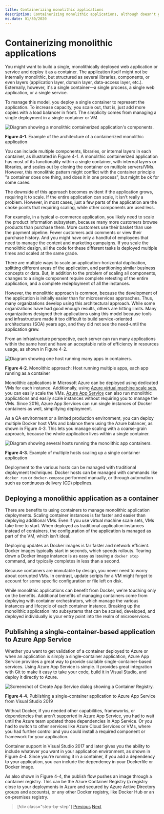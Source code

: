 ```yaml
---
title: Containerizing monolithic applications
description: Containerizing monolithic applications, although doesn't get all the benefits from the microservices architecture, has important deployment benefits that can be delivered right away.
ms.date: 01/30/2020
---
```

# Containerizing monolithic applications

You might want to build a single, monolithically deployed web application or service and deploy it as a container. The application itself might not be internally monolithic, but structured as several libraries, components, or even layers (application layer, domain layer, data-access layer, etc.). Externally, however, it's a single container—a single process, a single web application, or a single service.

To manage this model, you deploy a single container to represent the application. To increase capacity, you scale out, that is, just add more copies with a load balancer in front. The simplicity comes from managing a single deployment in a single container or VM.

![Diagram showing a monolithic containerized application's components.](./media/containerize-monolithic-applications/monolithic-containerized-application.png)

**Figure 4-1**. Example of the architecture of a containerized monolithic application

You can include multiple components, libraries, or internal layers in each container, as illustrated in Figure 4-1. A monolithic containerized application has most of its functionality within a single container, with internal layers or libraries, and scales out by cloning the container on multiple servers/VMs. However, this monolithic pattern might conflict with the container principle "a container does one thing, and does it in one process", but might be ok for some cases.

The downside of this approach becomes evident if the application grows, requiring it to scale. If the entire application can scale, it isn't really a problem. However, in most cases, just a few parts of the application are the choke points that requiring scaling, while other components are used less.

For example, in a typical e-commerce application, you likely need to scale the product information subsystem, because many more customers browse products than purchase them. More customers use their basket than use the payment pipeline. Fewer customers add comments or view their purchase history. And you might have only a handful of employees that need to manage the content and marketing campaigns. If you scale the monolithic design, all the code for these different tasks is deployed multiple times and scaled at the same grade.

There are multiple ways to scale an application-horizontal duplication, splitting different areas of the application, and partitioning similar business concepts or data. But, in addition to the problem of scaling all components, changes to a single component require complete retesting of the entire application, and a complete redeployment of all the instances.

However, the monolithic approach is common, because the development of the application is initially easier than for microservices approaches. Thus, many organizations develop using this architectural approach. While some organizations have had good enough results, others are hitting limits. Many organizations designed their applications using this model because tools and infrastructure made it too difficult to build service-oriented architectures (SOA) years ago, and they did not see the need-until the application grew.

From an infrastructure perspective, each server can run many applications within the same host and have an acceptable ratio of efficiency in resources usage, as shown in Figure 4-2.

![Diagram showing one host running many apps in containers.](./media/containerize-monolithic-applications/host-multiple-apps-containers.png)

**Figure 4-2**. Monolithic approach: Host running multiple apps, each app running as a container

Monolithic applications in Microsoft Azure can be deployed using dedicated VMs for each instance. Additionally, using [Azure virtual machine scale sets](https://azure.microsoft.com/documentation/services/virtual-machine-scale-sets/), you can easily scale the VMs. [Azure App Service](https://azure.microsoft.com/services/app-service/) can also run monolithic applications and easily scale instances without requiring you to manage the VMs. Since 2016, Azure App Services can run single instances of Docker containers as well, simplifying deployment.

As a QA environment or a limited production environment, you can deploy multiple Docker host VMs and balance them using the Azure balancer, as shown in Figure 4-3. This lets you manage scaling with a coarse-grain approach, because the whole application lives within a single container.

![Diagram showing several hosts running the monolithic app containers.](./media/containerize-monolithic-applications/docker-infrastructure-monolithic-application.png)

**Figure 4-3**. Example of multiple hosts scaling up a single container application

Deployment to the various hosts can be managed with traditional deployment techniques. Docker hosts can be managed with commands like `docker run` or `docker-compose` performed manually, or through automation such as continuous delivery (CD) pipelines.

## Deploying a monolithic application as a container

There are benefits to using containers to manage monolithic application deployments. Scaling container instances is far faster and easier than deploying additional VMs. Even if you use virtual machine scale sets, VMs take time to start. When deployed as traditional application instances instead of containers, the configuration of the application is managed as part of the VM, which isn't ideal.

Deploying updates as Docker images is far faster and network efficient. Docker images typically start in seconds, which speeds rollouts. Tearing down a Docker image instance is as easy as issuing a `docker stop` command, and typically completes in less than a second.

Because containers are immutable by design, you never need to worry about corrupted VMs. In contrast, update scripts for a VM might forget to account for some specific configuration or file left on disk.

While monolithic applications can benefit from Docker, we're touching only on the benefits. Additional benefits of managing containers come from deploying with container orchestrators, which manage the various instances and lifecycle of each container instance. Breaking up the monolithic application into subsystems that can be scaled, developed, and deployed individually is your entry point into the realm of microservices.

## Publishing a single-container-based application to Azure App Service

Whether you want to get validation of a container deployed to Azure or when an application is simply a single-container application, Azure App Service provides a great way to provide scalable single-container-based services. Using Azure App Service is simple. It provides great integration with Git to make it easy to take your code, build it in Visual Studio, and deploy it directly to Azure.

![Screenshot of Create App Service dialog showing a Container Registry.](./media/containerize-monolithic-applications/publish-azure-app-service-container.png)

**Figure 4-4**. Publishing a single-container application to Azure App Service from Visual Studio 2019

Without Docker, if you needed other capabilities, frameworks, or dependencies that aren't supported in Azure App Service, you had to wait until the Azure team updated those dependencies in App Service. Or you had to switch to other services like Azure Cloud Services or VMs, where you had further control and you could install a required component or framework for your application.

Container support in Visual Studio 2017 and later gives you the ability to include whatever you want in your application environment, as shown in Figure 4-4. Since you're running it in a container, if you add a dependency to your application, you can include the dependency in your Dockerfile or Docker image.

As also shown in Figure 4-4, the publish flow pushes an image through a container registry. This can be the Azure Container Registry (a registry close to your deployments in Azure and secured by Azure Active Directory groups and accounts), or any other Docker registry, like Docker Hub or an on-premises registry.

>[!div class="step-by-step"]
>[Previous](index.md)
>[Next](docker-application-state-data.md)
